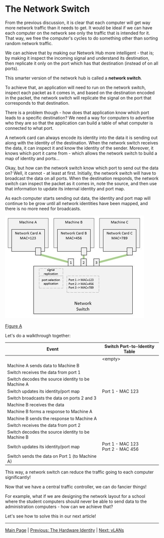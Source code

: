 # The Network Switch

From the previous discussion, it is clear that each computer will get way more
network traffic than it needs to get. It would be ideal if we can have each
computer on the network see only the traffic that is intended for it. That way,
we free the computer's cycles to do something other than sorting random network
traffic.

We can achieve that by making our Network Hub more intelligent - that is; by
making it inspect the incoming signal and understand its destination, then
replicate it only on the port which has that destination (instead of on all
ports).

This smarter version of the network hub is called a **network switch**.

To achieve that, an application will need to run on the network switch, inspect
each packet as it comes in, and based on the destination encoded in the packet,
the network switch will replicate the signal on the port that corresponds to
that destination.

There is a problem though - how does that application know which port leads to
a specific destination? We need a way for computers to advertise who they are
so that the application can build a table of what computer is connected to what
port.

A network card can always encode its identity into the data it is sending
out along with the identity of the destination. When the network switch
receives the data, it can inspect it and know the identity of the sender.
Moreover, it knows which port it came from - which allows the network switch to
build a map of identity and ports...

Okay, but how can the network switch know which port to send out the data on?
Well, it cannot - at least at first. Initially, the network switch will have to
broadcast the data on all ports. When the destination responds, the network
switch can inspect the packet as it comes in, note the source, and then use
that information to update its internal identity and port map.

As each computer starts sending out data, the identity and port map will
continue to be grow until all network identities have been mapped, and there is
no more need for broadcasts.

![Figure A](./the-network-switch.jpg)

[Figure A](./the-network-switch.jpg)

Let's do a walkthrough together:

| Event                                              | Switch Port-to-Identity Table          |
|----------------------------------------------------|----------------------------------------|
|                                                    | &lt;empty&gt;                          |
| Machine A sends data to Machine B                  |                                        |
| Switch receives the data from port 1               |                                        |
| Switch decodes the source identity to be Machine A |                                        |
| Switch updates its identity/port map               | Port 1 - MAC 123                       |
| Switch broadcasts the data on ports 2 and 3        |                                        |
| Machine B receives the data                        |                                        |
| Machine B forms a response to Machine A            |                                        |
| Machine B sends the response to Machine A          |                                        |
| Switch receives the data from port 2               |                                        |
| Switch decodes the source identity to be Machine B |                                        |
| Switch updates its identity/port map               | Port 1 - MAC 123<br/> Port 2 - MAC 456 |
| Switch sends the data on Port 1 (to Machine A)     |                                        |

This way, a network switch can reduce the traffic going to each computer
significantly!

Now that we have a central traffic controller, we can do fancier things!

For example, what if we are designing the network layout for a school where
the student computers should never be able to send data to the administration
computers - how can we achieve that?

Let's see how to solve this in our next article!

----

[Main Page](../README.md) | [Previous: The Hardware Identity](../03-hardware-identity/hardware-identity.md) | [Next: vLANs](../05-vlans/vlans.md)